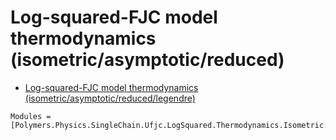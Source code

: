 # Log-squared-FJC model thermodynamics (isometric/asymptotic/reduced)

  * [Log-squared-FJC model thermodynamics (isometric/asymptotic/reduced/legendre)](../../../../../../../legendre)

```@autodocs
Modules = [Polymers.Physics.SingleChain.Ufjc.LogSquared.Thermodynamics.Isometric.Asymptotic.Reduced]
```
